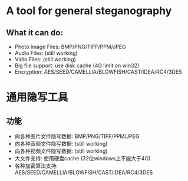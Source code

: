 # A tool for general steganography #
##  What it can do: ##
- Photo Image Files: BMP/PNG/TIFF/PPM/JPEG
- Audio Files: (still working)
- Vidio Files: (still working)
- Big file support: use disk cache (4G limit on win32)
- Encryption: AES/SEED/CAMELLIA/BLOWFISH/CAST/IDEA/RC4/3DES

# 通用隐写工具 #
## 功能 ##
- 向各种图片文件隐写数据: BMP/PNG/TIFF/PPM/JPEG
- 向各种音频文件隐写数据: (still working)
- 向各种视频文件隐写数据: (still working)
- 大文件支持: 使用硬盘cache (32位windows上不能大于4G)
- 各种加密算法支持: AES/SEED/CAMELLIA/BLOWFISH/CAST/IDEA/RC4/3DES


